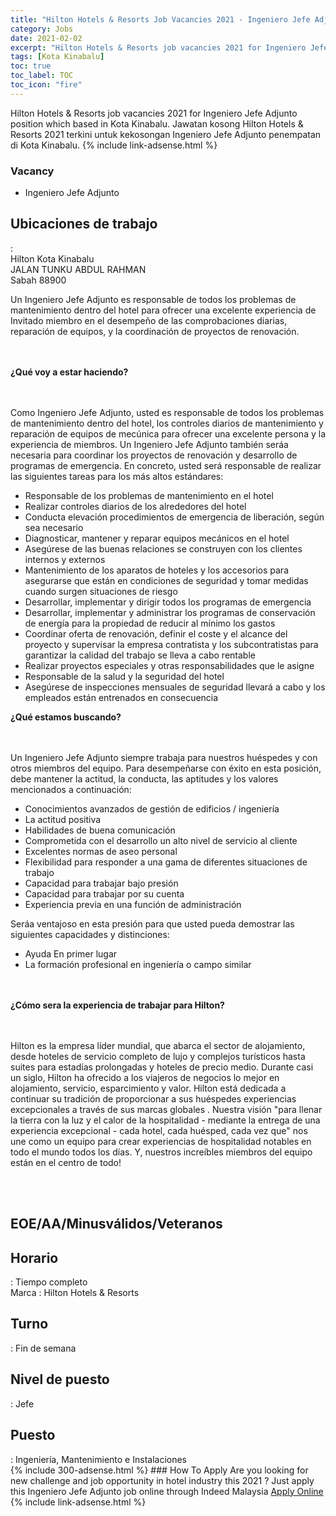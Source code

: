 ```yaml
---
title: "Hilton Hotels & Resorts Job Vacancies 2021 - Ingeniero Jefe Adjunto" 
category: Jobs 
date: 2021-02-02 
excerpt: "Hilton Hotels & Resorts job vacancies 2021 for Ingeniero Jefe Adjunto position which based in Kota Kinabalu. Jawatan kosong Hilton Hotels & Resorts 2021 terkini untuk kekosongan Ingeniero Jefe Adjunto penempatan di Kota Kinabalu" 
tags: [Kota Kinabalu] 
toc: true 
toc_label: TOC 
toc_icon: "fire" 
--- 
```


Hilton Hotels & Resorts job vacancies 2021 for Ingeniero Jefe Adjunto position which based in Kota Kinabalu. Jawatan kosong Hilton Hotels & Resorts 2021 terkini untuk kekosongan Ingeniero Jefe Adjunto penempatan di Kota Kinabalu. 
{% include link-adsense.html %} 
### Vacancy 
- Ingeniero Jefe Adjunto 
<div><div></div><div><div><h2><b>Ubicaciones de trabajo
</b></h2>:
<div>Hilton Kota Kinabalu
</div><div>JALAN TUNKU ABDUL RAHMAN
 </div><div>Sabah 88900
</div></div><p></p><div><p>Un Ingeniero Jefe Adjunto es responsable de todos los problemas de mantenimiento dentro del hotel para ofrecer una excelente experiencia de Invitado miembro en el desempe&#241;o de las comprobaciones diarias, reparaci&#243;n de equipos, y la coordinaci&#243;n de proyectos de renovaci&#243;n.<br>
</p><br>
<br>
<b>&#191;Qu&#233; voy a estar haciendo?<br>
</b><br>
<br>
<p>Como Ingeniero Jefe Adjunto, usted es responsable de todos los problemas de mantenimiento dentro del hotel, los controles diarios de mantenimiento y reparaci&#243;n de equipos de mec&#250;nica para ofrecer una excelente persona y la experiencia de miembros. Un Ingeniero Jefe Adjunto tambi&#233;n ser&#225;a necesaria para coordinar los proyectos de renovaci&#243;n y desarrollo de programas de emergencia. En concreto, usted ser&#225; responsable de realizar las siguientes tareas para los m&#225;s altos est&#225;ndares:
</p><ul><li>Responsable de los problemas de mantenimiento en el hotel
</li><li>Realizar controles diarios de los alrededores del hotel
</li><li>Conducta elevaci&#243;n procedimientos de emergencia de liberaci&#243;n, seg&#250;n sea necesario
</li><li>Diagnosticar, mantener y reparar equipos mec&#225;nicos en el hotel
</li><li>Aseg&#250;rese de las buenas relaciones se construyen con los clientes internos y externos
</li><li>Mantenimiento de los aparatos de hoteles y los accesorios para asegurarse que est&#225;n en condiciones de seguridad y tomar medidas cuando surgen situaciones de riesgo
</li><li>Desarrollar, implementar y dirigir todos los programas de emergencia
</li><li>Desarrollar, implementar y administrar los programas de conservaci&#243;n de energ&#237;a para la propiedad de reducir al m&#237;nimo los gastos
</li><li>Coordinar oferta de renovaci&#243;n, definir el coste y el alcance del proyecto y supervisar la empresa contratista y los subcontratistas para garantizar la calidad del trabajo se lleva a cabo rentable
</li><li>Realizar proyectos especiales y otras responsabilidades que le asigne
</li><li>Responsable de la salud y la seguridad del hotel
</li><li>Aseg&#250;rese de inspecciones mensuales de seguridad llevar&#225; a cabo y los empleados est&#225;n entrenados en consecuencia
</li></ul></div><div><b>&#191;Qu&#233; estamos buscando?<br>
</b><br>
<br>
<p>Un Ingeniero Jefe Adjunto siempre trabaja para nuestros hu&#233;spedes y con otros miembros del equipo. Para desempe&#241;arse con &#233;xito en esta posici&#243;n, debe mantener la actitud, la conducta, las aptitudes y los valores mencionados a continuaci&#243;n:
</p><ul><li>Conocimientos avanzados de gesti&#243;n de edificios / ingenier&#237;a
</li><li>La actitud positiva
</li><li>Habilidades de buena comunicaci&#243;n
</li><li>Comprometida con el desarrollo un alto nivel de servicio al cliente
</li><li>Excelentes normas de aseo personal
</li><li>Flexibilidad para responder a una gama de diferentes situaciones de trabajo
</li><li>Capacidad para trabajar bajo presi&#243;n
</li><li>Capacidad para trabajar por su cuenta
</li><li>Experiencia previa en una funci&#243;n de administraci&#243;n
</li></ul><p>Ser&#225;a ventajoso en esta presi&#243;n para que usted pueda demostrar las siguientes capacidades y distinciones:
</p><ul><li>Ayuda En primer lugar
</li><li>La formaci&#243;n profesional en ingenier&#237;a o campo similar<br>
</li></ul><br>
<br>
<b>&#191;C&#243;mo sera la experiencia de trabajar para Hilton?<br>
</b><br>
<br>
<p>Hilton es la empresa l&#237;der mundial, que abarca el sector de alojamiento, desde hoteles de servicio completo de lujo y complejos tur&#237;sticos hasta suites para estad&#237;as prolongadas y hoteles de precio medio. Durante casi un siglo, Hilton ha ofrecido a los viajeros de negocios lo mejor en alojamiento, servicio, esparcimiento y valor. Hilton est&#225; dedicada a continuar su tradici&#243;n de proporcionar a sus hu&#233;spedes experiencias excepcionales a trav&#233;s de sus marcas globales . Nuestra visi&#243;n "para llenar la tierra con la luz y el calor de la hospitalidad - mediante la entrega de una experiencia excepcional - cada hotel, cada hu&#233;sped, cada vez que" nos une como un equipo para crear experiencias de hospitalidad notables en todo el mundo todos los d&#237;as. Y, nuestros incre&#237;bles miembros del equipo est&#225;n en el centro de todo!<br>
</p><br>
<br>
</div><div><h2><b>EOE/AA/Minusv&#225;lidos/Veteranos
</b></h2></div><p></p><div><h2><b>Horario
</b></h2>: Tiempo completo
</div><div>Marca : Hilton Hotels &amp; Resorts
</div><div><h2><b>Turno
</b></h2>: Fin de semana
</div><div><h2><b>Nivel de puesto
</b></h2>: Jefe
</div><div><h2><b>Puesto
</b></h2>: Ingenier&#237;a, Mantenimiento e Instalaciones</div></div></div> 
{% include 300-adsense.html %} 
### How To Apply 
Are you looking for new challenge and job opportunity in hotel industry this 2021 ?
Just apply this Ingeniero Jefe Adjunto job online through Indeed Malaysia 
<a href="https://malaysia.indeed.com/viewjob?jk=65cdec11be8dd0f8" class="btn btn--info" target="_blank" rel="nofollow noopenner">Apply Online</a> 
{% include link-adsense.html %} 